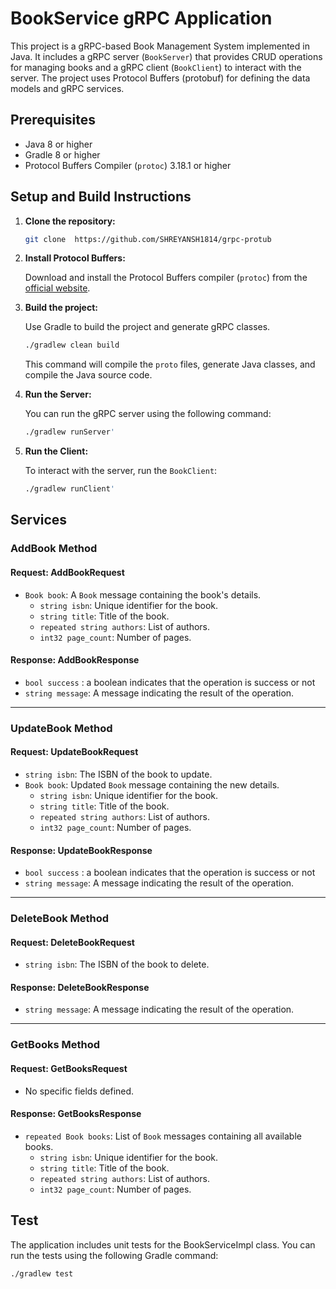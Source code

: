 # BookService gRPC Application

This project is a gRPC-based Book Management System implemented in Java. It includes a gRPC server (`BookServer`) that provides CRUD operations for managing books and a gRPC client (`BookClient`) to interact with the server. The project uses Protocol Buffers (protobuf) for defining the data models and gRPC services.
## Prerequisites

- Java 8 or higher
- Gradle 8 or higher
- Protocol Buffers Compiler (`protoc`) 3.18.1 or higher

## Setup and Build Instructions

1. **Clone the repository:**

    ```bash
    git clone  https://github.com/SHREYANSH1814/grpc-protub
    
    ```

2. **Install Protocol Buffers:**

   Download and install the Protocol Buffers compiler (`protoc`) from the [official website](https://github.com/protocolbuffers/protobuf/releases).

3. **Build the project:**

   Use Gradle to build the project and generate gRPC classes.

    ```bash
    ./gradlew clean build
    ```

   This command will compile the `proto` files, generate Java classes, and compile the Java source code.

4. **Run the Server:**

   You can run the gRPC server using the following command:

    ```bash
    ./gradlew runServer'
    ```

   

5. **Run the Client:**

   To interact with the server, run the `BookClient`:

    ```bash
    ./gradlew runClient'
    ```


## Services

### AddBook Method

#### Request: AddBookRequest

- `Book book`: A `Book` message containing the book's details.
   - `string isbn`: Unique identifier for the book.
   - `string title`: Title of the book.
   - `repeated string authors`: List of authors.
   - `int32 page_count`: Number of pages.

#### Response: AddBookResponse

- `bool success` : a boolean indicates that the operation is success or not
- `string message`: A message indicating the result of the operation.

---

### UpdateBook Method

#### Request: UpdateBookRequest

- `string isbn`: The ISBN of the book to update.
- `Book book`: Updated `Book` message containing the new details.
   - `string isbn`: Unique identifier for the book.
   - `string title`: Title of the book.
   - `repeated string authors`: List of authors.
   - `int32 page_count`: Number of pages.

#### Response: UpdateBookResponse
- `bool success` : a boolean indicates that the operation is success or not
- `string message`: A message indicating the result of the operation.

---

### DeleteBook Method

#### Request: DeleteBookRequest

- `string isbn`: The ISBN of the book to delete.

#### Response: DeleteBookResponse

- `string message`: A message indicating the result of the operation.

---

### GetBooks Method

#### Request: GetBooksRequest

- No specific fields defined.

#### Response: GetBooksResponse

- `repeated Book books`: List of `Book` messages containing all available books.
   - `string isbn`: Unique identifier for the book.
   - `string title`: Title of the book.
   - `repeated string authors`: List of authors.
   - `int32 page_count`: Number of pages.


## Test
The application includes unit tests for the BookServiceImpl class. You can run the tests using the following Gradle command:

```commandline
./gradlew test
```
